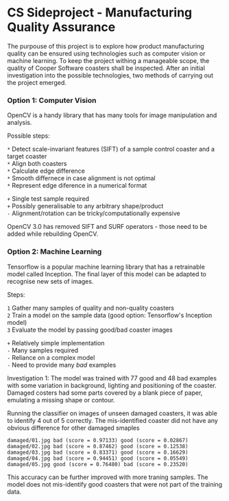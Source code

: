 # CS Sideproject - Manufacturing Quality Assurance

The purpouse of this project is to explore how product manufacturing quality can be ensured using technologies such as computer vision or machine learning. To keep the project withing a manageable scope, the quality of Cooper Software coasters shall be inspected. After an initial investigation into the possible technologies, two methods of carrying out the project emerged.

### Option 1: Computer Vision

OpenCV is a handy library that has many tools for image manipulation and analysis.

Possible steps:

`*` Detect scale-invariant features (SIFT) of a sample control coaster and a target coaster  
`*` Align both coasters  
`*` Calculate edge difference  
`*` Smooth differnece in case alignment is not optimal  
`*` Represent edge diference in a numerical format  

`+` Single test sample required  
`+` Possibly generalisable to any arbitrary shape/product  
`-` Alignment/rotation can be tricky/computationally expensive  

OpenCV 3.0 has removed SIFT and SURF operators - those need to be added while rebuilding OpenCV.



### Option 2: Machine Learning

Tensorflow is a popular machine learning library that has a retrainable model called Inception. The final layer of this model can be adapted to recognise new sets of images.

Steps:

`1` Gather many samples of quality and non-quality coasters  
`2` Train a model on the sample data (good option: Tensorflow's Inception model)  
`3` Evaluate the model by passing good/bad coaster images  

`+` Relatively simple implementation  
`-` Many samples required  
`-` Reliance on a complex model  
`-` Need to provide many *bad* examples  

Investigation 1:
The model was trained with 77 good and 48 bad examples with some variation in background, lighting and positioning of the coaster. Damaged costers had some parts covered by a blank piece of paper, emulating a missing shape or contour.

Running the classifier on images of unseen damaged coasters, it was able to identify 4 out of 5 correctly. The mis-identified coaster did not have any obvious difference for other damaged smaples

```
damaged/01.jpg bad (score = 0.97133) good (score = 0.02867)
damaged/02.jpg bad (score = 0.87462) good (score = 0.12538)
damaged/03.jpg bad (score = 0.83371) good (score = 0.16629)
damaged/04.jpg bad (score = 0.94451) good (score = 0.05549)
damaged/05.jpg good (score = 0.76480) bad (score = 0.23520)

```

This accuracy can be further improved with more traning samples. The model does not mis-identify good coasters that were not part of the training data.

